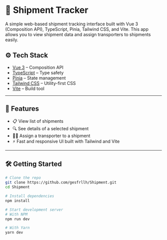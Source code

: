 # 🚚 Shipment Tracker

A simple web-based shipment tracking interface built with Vue 3 (Composition API), TypeScript, Pinia, Tailwind CSS, and Vite. This app allows you to view shipment data and assign transporters to shipments easily.


## ⚙️ Tech Stack

- [Vue 3](https://vuejs.org/guide/introduction.html) – Composition API
- [TypeScript](https://www.typescriptlang.org/) – Type safety
- [Pinia](https://pinia.vuejs.org/) – State management
- [Tailwind CSS](https://tailwindcss.com/) – Utility-first CSS
- [Vite](https://vitejs.dev/) – Build tool

---

## 🚀 Features

- 📋 View list of shipments
- 🔍 See details of a selected shipment
- 👨‍🔧 Assign a transporter to a shipment
- ⚡ Fast and responsive UI built with Tailwind and Vite

---

## 🛠️ Getting Started

```bash
# Clone the repo
git clone https://github.com/gesfrllh/Shipment.git
cd Shipment

# Install dependencies
npm install

# Start development server
# With NPM
npm run dev 

# With Yarn
yarn dev